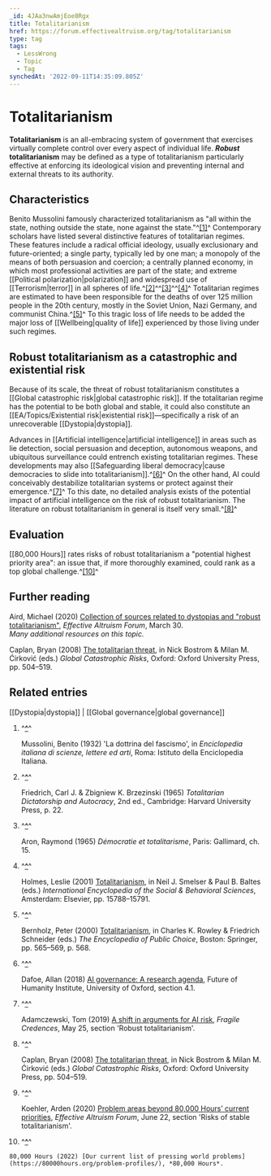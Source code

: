 ```yaml
---
_id: 4JAa3nwAmjEoe8Rgx
title: Totalitarianism
href: https://forum.effectivealtruism.org/tag/totalitarianism
type: tag
tags:
  - LessWrong
  - Topic
  - Tag
synchedAt: '2022-09-11T14:35:09.805Z'
---
```

# Totalitarianism

**Totalitarianism** is an all-embracing system of government that exercises virtually complete control over every aspect of individual life. ***Robust*** **totalitarianism** may be defined as a type of totalitarianism particularly effective at enforcing its ideological vision and preventing internal and external threats to its authority.

Characteristics
---------------

Benito Mussolini famously characterized totalitarianism as "all within the state, nothing outside the state, none against the state."^[\[1\]](#fnk8ygoel1d6q)^ Contemporary scholars have listed several distinctive features of totalitarian regimes. These features include a radical official ideology, usually exclusionary and future-oriented; a single party, typically led by one man; a monopoly of the means of both persuasion and coercion; a centrally planned economy, in which most professional activities are part of the state; and extreme [[Political polarization|polarization]] and widespread use of [[Terrorism|terror]] in all spheres of life.^[\[2\]](#fn3v923odr1t5)^^[\[3\]](#fna5qji60xdhw)^^[\[4\]](#fnoemid6eomnp)^ Totalitarian regimes are estimated to have been responsible for the deaths of over 125 million people in the 20th century, mostly in the Soviet Union, Nazi Germany, and communist China.^[\[5\]](#fnwq5yh8r3h3g)^ To this tragic loss of life needs to be added the major loss of [[Wellbeing|quality of life]] experienced by those living under such regimes.

Robust totalitarianism as a catastrophic and existential risk
-------------------------------------------------------------

Because of its scale, the threat of robust totalitarianism constitutes a [[Global catastrophic risk|global catastrophic risk]]. If the totalitarian regime has the potential to be both global and stable, it could also constitute an [[EA/Topics/Existential risk|existential risk]]—specifically a risk of an unrecoverable [[Dystopia|dystopia]].

Advances in [[Artificial intelligence|artificial intelligence]] in areas such as lie detection, social persuasion and deception, autonomous weapons, and ubiquitous surveillance could entrench existing totalitarian regimes. These developments may also [[Safeguarding liberal democracy|cause democracies to slide into totalitarianism]].^[\[6\]](#fnhwktxygoxx5)^ On the other hand, AI could conceivably destabilize totalitarian systems or protect against their emergence.^[\[7\]](#fnwnabi8fm50q)^ To this date, no detailed analysis exists of the potential impact of artificial intelligence on the risk of robust totalitarianism. The literature on robust totalitarianism in general is itself very small.^[\[8\]](#fnkf66sg490ji)^

Evaluation
----------

[[80,000 Hours]] rates risks of robust totalitarianism a "potential highest priority area": an issue that, if more thoroughly examined, could rank as a top global challenge.^[\[10\]](#fnfjgm1g1sz5a)^

Further reading
---------------

Aird, Michael (2020) [Collection of sources related to dystopias and "robust totalitarianism"](https://forum.effectivealtruism.org/posts/EMKf4Gyee7BsY2RP8/michaela-s-shortform?commentId=8GJtZ6DrEn5MDf6dZ), *Effective Altruism Forum*, March 30.  
*Many additional resources on this topic.*

Caplan, Bryan (2008) [The totalitarian threat](https://en.wikipedia.org/wiki/Special:BookSources/9780199606504), in Nick Bostrom & Milan M. Ćirković (eds.) *Global Catastrophic Risks*, Oxford: Oxford University Press, pp. 504–519.

Related entries
---------------

[[Dystopia|dystopia]] | [[Global governance|global governance]]

1.  ^**[^](#fnrefk8ygoel1d6q)**^
    
    Mussolini, Benito (1932) 'La dottrina del fascismo', in *Enciclopedia italiana di scienze, lettere ed arti*, Roma: Istituto della Enciclopedia Italiana.
    
2.  ^**[^](#fnref3v923odr1t5)**^
    
    Friedrich, Carl J. & Zbigniew K. Brzezinski (1965) *Totalitarian Dictatorship and Autocracy*, 2nd ed., Cambridge: Harvard University Press, p. 22.
    
3.  ^**[^](#fnrefa5qji60xdhw)**^
    
    Aron, Raymond (1965) *Démocratie et totalitarisme*, Paris: Gallimard, ch. 15.
    
4.  ^**[^](#fnrefoemid6eomnp)**^
    
    Holmes, Leslie (2001) [Totalitarianism](http://doi.org/10.1016/B0-08-043076-7/01240-7), in Neil J. Smelser & Paul B. Baltes (eds.) *International Encyclopedia of the Social & Behavioral Sciences*, Amsterdam: Elsevier, pp. 15788–15791.
    
5.  ^**[^](#fnrefwq5yh8r3h3g)**^
    
    Bernholz, Peter (2000) [Totalitarianism](http://doi.org/10.1007/978-0-306-47828-4_201), in Charles K. Rowley & Friedrich Schneider (eds.) *The Encyclopedia of Public Choice*, Boston: Springer, pp. 565–569, p. 568.
    
6.  ^**[^](#fnrefhwktxygoxx5)**^
    
    Dafoe, Allan (2018) [AI governance: A research agenda](https://www.fhi.ox.ac.uk/wp-content/uploads/GovAI-Agenda.pdf), Future of Humanity Institute, University of Oxford, section 4.1.
    
7.  ^**[^](#fnrefwnabi8fm50q)**^
    
    Adamczewski, Tom (2019) [A shift in arguments for AI risk](https://fragile-credences.github.io/prioritising-ai/), *Fragile Credences*, May 25, section 'Robust totalitarianism'.
    
8.  ^**[^](#fnrefkf66sg490ji)**^
    
    Caplan, Bryan (2008) [The totalitarian threat](https://en.wikipedia.org/wiki/Special:BookSources/9780199606504), in Nick Bostrom & Milan M. Ćirković (eds.) *Global Catastrophic Risks*, Oxford: Oxford University Press, pp. 504–519.
    
9.  ^**[^](#fnref1s2cbixdbiz)**^
    
    Koehler, Arden (2020) [Problem areas beyond 80,000 Hours’ current priorities](https://forum.effectivealtruism.org/posts/xoxbDsKGvHpkGfw9R/problem-areas-beyond-80-000-hours-current-priorities), *Effective Altruism Forum*, June 22, section 'Risks of stable totalitarianism'.
    
10.  ^**[^](#fnreffjgm1g1sz5a)**^
    
    80,000 Hours (2022) [Our current list of pressing world problems](https://80000hours.org/problem-profiles/), *80,000 Hours*.
